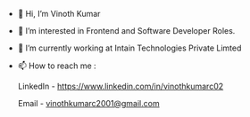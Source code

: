 - 👋 Hi, I’m Vinoth Kumar 
- 👀 I’m interested in Frontend and Software Developer Roles.
- 🌱 I’m currently working at Intain Technologies Private Limted
- 📫 How to reach me :

  LinkedIn - https://www.linkedin.com/in/vinothkumarc02
  
  Email - vinothkumarc2001@gmail.com

<!---
vinoth-techie/vinoth-techie is a ✨ special ✨ repository because its `README.md` (this file) appears on your GitHub profile.
You can click the Preview link to take a look at your changes.
--->
